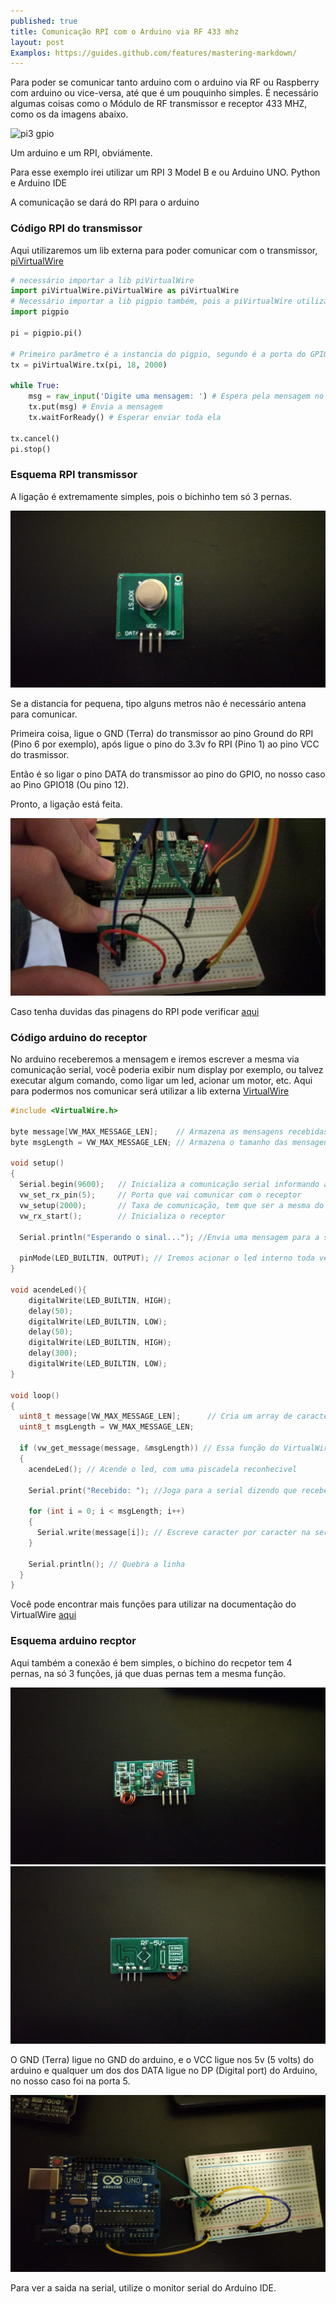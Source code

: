 ```yaml
---
published: true
title: Comunicação RPI com o Arduino via RF 433 mhz 
layout: post
Examplos: https://guides.github.com/features/mastering-markdown/
---
```


Para poder se comunicar tanto arduino com o arduino via RF ou Raspberry com arduino ou vice-versa, até que é um pouquinho simples. É necessário algumas coisas como o Módulo de RF transmissor e receptor 433 MHZ, como os da imagens abaixo.

![pi3 gpio](/img/posts/rf_433mhz.png)

Um arduino e um RPI, obviámente. 

Para esse exemplo irei utilizar um RPI 3 Model B e ou Arduino UNO. Python e Arduino IDE

A comunicação se dará do RPI para o arduino

### Código RPI do transmissor
Aqui utilizaremos um lib externa para poder comunicar com o transmissor, [piVirtualWire](https://github.com/DzikuVx/piVirtualWire)
```python
# necessário importar a lib piVirtualWire
import piVirtualWire.piVirtualWire as piVirtualWire 
# Necessário importar a lib pigpio também, pois a piVirtualWire utiliza ela para se comunicar
import pigpio

pi = pigpio.pi()

# Primeiro parâmetro é a instancia do pigpio, segundo é a porta do GPIO que irá utilizar e o terceiro é a taxa de comunicação, necessário informar a mesma que o receptor
tx = piVirtualWire.tx(pi, 18, 2000)

while True:
    msg = raw_input('Digite uma mensagem: ') # Espera pela mensagem no terminal
    tx.put(msg) # Envia a mensagem
    tx.waitForReady() # Esperar enviar toda ela

tx.cancel()
pi.stop()
```

### Esquema RPI transmissor
A ligação é extremamente simples, pois o bichinho tem só 3 pernas. 

![transmissor_rf](/img/posts/2018-07-08/transmissor_rf.jpg)

Se a distancia for pequena, tipo alguns metros não é necessário antena para comunicar. 

Primeira coisa, ligue o GND (Terra) do transmissor ao pino Ground do RPI (Pino 6 por exemplo), após ligue  o pino do 3.3v fo RPI (Pino 1) ao pino VCC do trasmissor. 

Então é so ligar o pino DATA do transmissor ao pino do GPIO, no nosso caso ao Pino GPIO18 (Ou pino 12). 

Pronto, a ligação está feita. 

![esquema_rpi_transmissor_rf](/img/posts/2018-07-08/esquema_rpi_transmissor_rf.jpg)

Caso tenha duvidas das pinagens do RPI pode verificar [aqui](/2018/07/08/esquemas-portas-rpi.html)


### Código arduino do receptor

No arduino receberemos a mensagem e iremos escrever a mesma via comunicação serial, você poderia exibir num display por exemplo, ou talvez executar algum comando, como ligar um led, acionar um motor, etc.
Aqui para podermos nos comunicar será utilizar a lib externa [VirtualWire](http://www.airspayce.com/mikem/arduino/VirtualWire/VirtualWire-1.20.zip)
```c
#include <VirtualWire.h>

byte message[VW_MAX_MESSAGE_LEN];    // Armazena as mensagens recebidas
byte msgLength = VW_MAX_MESSAGE_LEN; // Armazena o tamanho das mensagens

void setup()
{
  Serial.begin(9600);   // Inicializa a comunicação serial informando a taxa de comunicação
  vw_set_rx_pin(5);     // Porta que vai comunicar com o receptor
  vw_setup(2000);       // Taxa de comunicação, tem que ser a mesma do RPI
  vw_rx_start();        // Inicializa o receptor
  
  Serial.println("Esperando o sinal..."); //Envia uma mensagem para a serial

  pinMode(LED_BUILTIN, OUTPUT); // Iremos acionar o led interno toda vez que o arduino receber alguma comunicação via RF
}

void acendeLed(){
    digitalWrite(LED_BUILTIN, HIGH);
    delay(50);
    digitalWrite(LED_BUILTIN, LOW);
    delay(50);
    digitalWrite(LED_BUILTIN, HIGH);
    delay(300);
    digitalWrite(LED_BUILTIN, LOW);
}

void loop()
{
  uint8_t message[VW_MAX_MESSAGE_LEN];      // Cria um array de caracteres tipo uint8_t
  uint8_t msgLength = VW_MAX_MESSAGE_LEN;

  if (vw_get_message(message, &msgLength)) // Essa função do VirtualWire verifica se foi recebido alguma mensagem, se sim ele set a mensagem na primeira variável passada por parâmetro.
  {
    acendeLed(); // Acende o led, com uma piscadela reconhecivel
    
    Serial.print("Recebido: "); //Joga para a serial dizendo que recebeu alguma coisa
    
    for (int i = 0; i < msgLength; i++)
    {
      Serial.write(message[i]); // Escreve caracter por caracter na serial
    }
    
    Serial.println(); // Quebra a linha
  }
}
```
Você pode encontrar mais funções para utilizar na documentação do VirtualWire [aqui](https://arduino-info.wikispaces.com/file/view/VirtualWire.pdf)

### Esquema arduino recptor

Aqui também a conexão é bem simples, o bichino do recpetor tem 4 pernas, na só 3 funções, já que duas pernas tem a mesma função. 

![receptor_rf_2.jpg](/img/posts/2018-07-08/receptor_rf_2.jpg)
![receptor_rf_1.jpg](/img/posts/2018-07-08/receptor_rf_1.jpg)

O GND (Terra) ligue no GND do arduino, e o VCC ligue nos 5v (5 volts) do arduino e qualquer um dos dos DATA ligue no DP (Digital port) do Arduino, no nosso caso foi na porta 5. 

![esquema_arduino_receptor_rf.jpg](/img/posts/2018-07-08/esquema_arduino_receptor_rf.jpg)

Para ver a saida na serial, utilize o monitor serial do Arduino IDE. 


